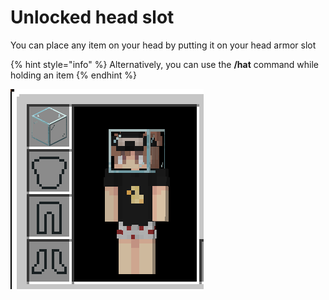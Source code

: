 # Unlocked head slot

You can place any item on your head by putting it on your head armor slot

{% hint style="info" %}
Alternatively, you can use the **/hat** command while holding an item
{% endhint %}

![](../../.gitbook/assets/unlocked.png)
